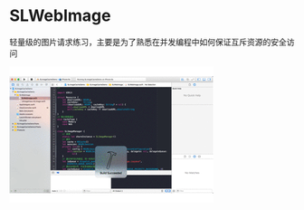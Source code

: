 # SLWebImage
轻量级的图片请求练习，主要是为了熟悉在并发编程中如何保证互斥资源的安全访问


![effect](https://github.com/xylxi/SLWebImage/blob/master/%20effect.gif)

